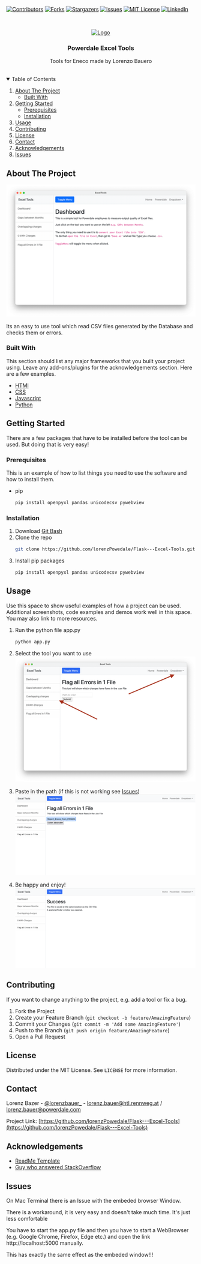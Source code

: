 <!--
*** Thanks for checking out the Best-README-Template. If you have a suggestion
*** that would make this better, please fork the repo and create a pull request
*** or simply open an issue with the tag "enhancement".
*** Thanks again! Now go create something AMAZING! :D
-->



<!-- PROJECT SHIELDS -->
<!--
*** I'm using markdown "reference style" links for readability.
*** Reference links are enclosed in brackets [ ] instead of parentheses ( ).
*** See the bottom of this document for the declaration of the reference variables
*** for contributors-url, forks-url, etc. This is an optional, concise syntax you may use.
*** https://www.markdownguide.org/basic-syntax/#reference-style-links
-->
[![Contributors][contributors-shield]][contributors-url]
[![Forks][forks-shield]][forks-url]
[![Stargazers][stars-shield]][stars-url]
[![Issues][issues-shield]][issues-url]
[![MIT License][license-shield]][license-url]
[![LinkedIn][linkedin-shield]][linkedin-url]



<!-- PROJECT LOGO -->
<br />
<p align="center">
  <a href="https://www.powerdale.com">
    <img src="https://www.powerdale.com/themes/custom/powerdale/logo.png" alt="Logo">
  </a>

  <h3 align="center">Powerdale Excel Tools</h3>

  <p align="center">
    Tools for Eneco made by Lorenzo Bauero
    <br />
    <br />
</p>



<!-- TABLE OF CONTENTS -->
<details open="open">
  <summary>Table of Contents</summary>
  <ol>
    <li>
      <a href="#about-the-project">About The Project</a>
      <ul>
        <li><a href="#built-with">Built With</a></li>
      </ul>
    </li>
    <li>
      <a href="#getting-started">Getting Started</a>
      <ul>
        <li><a href="#prerequisites">Prerequisites</a></li>
        <li><a href="#installation">Installation</a></li>
      </ul>
    </li>
    <li><a href="#usage">Usage</a></li>
    <li><a href="#contributing">Contributing</a></li>
    <li><a href="#license">License</a></li>
    <li><a href="#contact">Contact</a></li>
    <li><a href="#acknowledgements">Acknowledgements</a></li>
    <li><a href="#Issues">Issues</a></li>
  </ol>
</details>



<!-- ABOUT THE PROJECT -->
## About The Project

![Product Name Screen Shot][product-screenshot]

Its an easy to use tool which read CSV files generated by the Database and checks them or errors.
### Built With

This section should list any major frameworks that you built your project using. Leave any add-ons/plugins for the acknowledgements section. Here are a few examples.
* [HTMl](https://wiki.selfhtml.org/wiki/HTML)
* [CSS](https://developer.mozilla.org/de/docs/Learn/Getting_started_with_the_web/CSS_basics)
* [Javascript](https://developer.mozilla.org/de/docs/Web/JavaScript)
* [Python](https://www.python.org/)



<!-- GETTING STARTED -->
## Getting Started

There are a few packages that have to be installed before the tool can be used. But doing that is very easy!

### Prerequisites

This is an example of how to list things you need to use the software and how to install them.
* pip
  ```sh
  pip install openpyxl pandas unicodecsv pywebview 
  ```

### Installation

1. Download [Git Bash](https://gitforwindows.org/)
2. Clone the repo
   ```sh
   git clone https://github.com/lorenzPowedale/Flask---Excel-Tools.git
   ```
3. Install pip packages
   ```sh
   pip install openpyxl pandas unicodecsv pywebview
   ```



<!-- USAGE EXAMPLES -->
## Usage

Use this space to show useful examples of how a project can be used. Additional screenshots, code examples and demos work well in this space. You may also link to more resources.
1. Run the python file app.py
   ```sh
   python app.py
   ```
2. Select the tool you want to use
![Pitain][pitain-screenshot]
   
3. Paste in the path (if this is not working see [Issues](#issues))
![Path][path-screenshot]
   

3. Be happy and enjoy!
![Path][success-screenshot]

<!-- CONTRIBUTING -->
## Contributing

If you want to change anything to the project, e.g. add a tool or fix a bug.

1. Fork the Project
2. Create your Feature Branch (`git checkout -b feature/AmazingFeature`)
3. Commit your Changes (`git commit -m 'Add some AmazingFeature'`)
4. Push to the Branch (`git push origin feature/AmazingFeature`)
5. Open a Pull Request



<!-- LICENSE -->
## License

Distributed under the MIT License. See `LICENSE` for more information.



<!-- CONTACT -->
## Contact

Lorenz Bazer - [@lorenzbauer_](https://www.instagram.com/lorenzbauer_/) - lorenz.bauer@htl.rennweg.at / lorenz.bauer@powerdale.com

Project Link: [https://github.com/lorenzPowedale/Flask---Excel-Tools](https://github.com/lorenzPowedale/Flask---Excel-Tools)



<!-- ACKNOWLEDGEMENTS -->
## Acknowledgements
* [ReadMe Template](https://github.com/othneildrew/Best-README-Template)
* [Guy who answered StackOverflow](https://stackoverflow.com/users/8479387/tlentali)


<!-- ISSUES -->
## Issues

On Mac Terminal there is an Issue with the embeded browser Window.

There is a workaround, it is very easy and doesn't take much time. It's just less comfortable

You have to start the app.py file and then you
have to start a WebBrowser (e.g. Google Chrome, Firefox, Edge etc.) and open the link http://localhost:5000 manually.

This has exactly the same effect as the embeded window!!!




<!-- MARKDOWN LINKS & IMAGES -->
<!-- https://www.markdownguide.org/basic-syntax/#reference-style-links -->
[contributors-shield]: https://img.shields.io/badge/GitHub-100000?style=for-the-badge&logo=github&logoColor=white
[contributors-url]: https://github.com/lorenzPowedale
[forks-shield]: https://img.shields.io/github/forks/lorenzPowedale/Flask---Excel-Tools.svg?style=for-the-badge
[forks-url]: https://github.com/lorenzPowedale/Flask---Excel-Tools/network/members
[stars-shield]: https://img.shields.io/github/stars/lorenzPowedale/Flask---Excel-Tools.svg?style=for-the-badge
[stars-url]: https://github.com/lorenzPowedale/Flask---Excel-Tools/stargazers
[issues-shield]: https://img.shields.io/github/issues/lorenzPowedale/Flask---Excel-Tools.svg?style=for-the-badge
[issues-url]: https://github.com/lorenzPowedale/Flask---Excel-Tools/issues
[license-shield]: https://img.shields.io/github/license/lorenzPowedale/Flask---Excel-Tools.svg?style=for-the-badge
[license-url]: https://github.com/lorenzPowedale/Flask---Excel-Tools/blob/master/LICENSE.txt
[linkedin-shield]: https://img.shields.io/badge/Instagram-E4405F?style=for-the-badge&logo=instagram&logoColor=white
[linkedin-url]: https://www.instagram.com/lorenzbauer_/
[product-screenshot]: static/assets/img.png
[pitain-screenshot]: static/assets/pitain.png 
[success-screenshot]: static/assets/success.png 
[path-screenshot]: static/assets/path.png 
